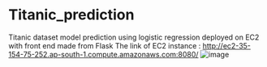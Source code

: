 # Titanic_prediction
Titanic dataset model prediction using logistic regression deployed on EC2 with front end made from Flask
The link of EC2 instance : http://ec2-35-154-75-252.ap-south-1.compute.amazonaws.com:8080/
![image](https://user-images.githubusercontent.com/60615629/111418522-da328280-870d-11eb-98a6-c2e7dd858735.png)
